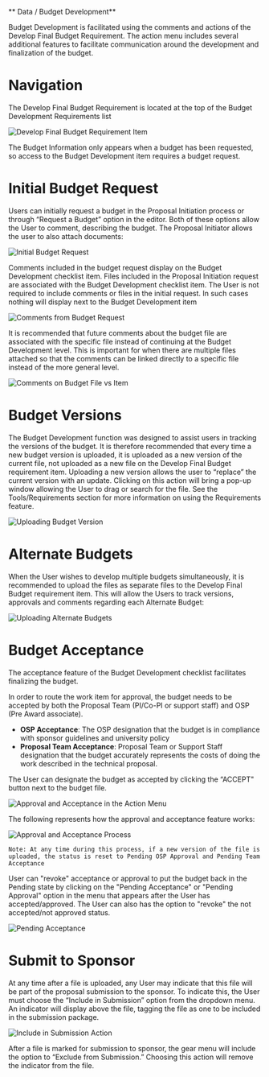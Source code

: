 ** Data / Budget Development**

Budget Development is facilitated using the comments and actions of the Develop Final Budget Requirement.  The action menu includes several additional features to facilitate communication around the development and finalization of the budget.

# Navigation
The Develop Final Budget Requirement is located at the top of the Budget Development Requirements list

![Develop Final Budget Requirement Item](../images/data/DataBud_ChecklistItem.jpg)

The Budget Information only appears when a budget has been requested, so access to the Budget Development item requires a budget request.

# Initial Budget Request
Users can initially request a budget in the Proposal Initiation process or through “Request a Budget” option in the editor.  Both of these options allow the User to comment, describing the budget.  The Proposal Initiator allows the user to also attach documents:

![Initial Budget Request](../images/data/DataBud_BudReq.jpg)

Comments included in the budget request display on the Budget Development checklist item.  Files included in the Proposal Initiation request are associated with the Budget Development checklist item.  The User is not required to include comments or files in the initial request.  In such cases nothing will display next to the Budget Development item

![Comments from Budget Request](../images/data/DataBud_RequestComments.jpg)

It is recommended that future comments about the budget file are associated with the specific file instead of continuing at the Budget Development level.  This is important for when there are multiple files attached so that the comments can be linked directly to a specific file instead of the more general level.

![Comments on Budget File vs Item](../images/data/DataBud_FileVItem.jpg)

# Budget Versions
The Budget Development function was designed to assist users in tracking the versions of the budget.  It is therefore recommended that every time a new budget version is uploaded, it is uploaded as a new version of the current file, not uploaded as a new file on the Develop Final Budget requirement item. Uploading a new version allows the user to “replace” the current version with an update.  Clicking on this action will bring a pop-up window allowing the User to drag or search for the file. See the Tools/Requirements section for more information on using the Requirements feature.

![Uploading Budget Version](../images/data/DataBud_BudVersions.jpg)

# Alternate Budgets
When the User wishes to develop multiple budgets simultaneously, it is recommended to upload the files as separate files to the Develop Final Budget requirement item.  This will allow the Users to track versions, approvals and comments regarding each Alternate Budget:

![Uploading Alternate Budgets](../images/data/DataBud_AltBudget.jpg)  

# Budget Acceptance
The acceptance feature of the Budget Development checklist facilitates finalizing the budget.  

In order to route the work item for approval, the budget needs to be accepted by both the Proposal Team (PI/Co-PI or support staff) and OSP (Pre Award associate).

- **OSP Acceptance**: The OSP designation that the budget is in compliance with sponsor guidelines and university policy
- **Proposal Team Acceptance**: Proposal Team or Support Staff designation that the budget accurately represents the costs of doing the work described in the technical proposal.

The User can designate the budget as accepted by clicking the “ACCEPT" button next to the budget file.

![Approval and Acceptance in the Action Menu](../images/data/DataBud_ApproveAcceptMenu.jpg)

The following represents how the approval and acceptance feature works:

![Approval and Acceptance Process](../images/data/DataBud_AppAccProcess.jpg)

    Note: At any time during this process, if a new version of the file is uploaded, the status is reset to Pending OSP Approval and Pending Team Acceptance

User can "revoke" acceptance or approval to put the budget back in the Pending state by clicking on the "Pending Acceptance" or "Pending Approval" option in the menu that appears after the User has accepted/approved.  The User can also has the option to "revoke" the not accepted/not approved status.

![Pending Acceptance](../images/data/DataBud_PendingAcceptance.jpg)

# Submit to Sponsor
At any time after a file is uploaded, any User may indicate that this file will be part of the proposal submission to the sponsor.  To indicate this, the User must choose the “Include in Submission” option from the dropdown menu.  An indicator will display above the file, tagging the file as one to be included in the submission package.

![Include in Submission Action](../images/data/DataBud_SubmitToSponsor.jpg)

After a file is marked for submission to sponsor, the gear menu will include the option to “Exclude from Submission.”  Choosing this action will remove the indicator from the file.

<br>
